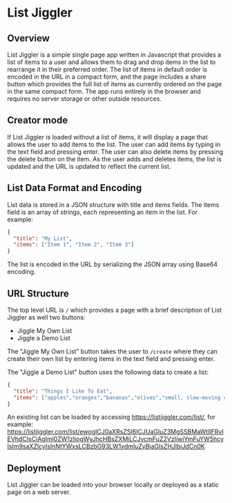 # List Jiggler

## Overview

List Jiggler is a simple single page app written in Javascript that provides a list of items to a user and allows them to drag and drop items in the list to rearrange it in their preferred order. The list of items in default order is encoded in the URL in a compact form, and the page includes a share button which provides the full list of items as currently ordered on the page in the same compact form. The app runs entirely in the browser and requires no server storage or other outside resources.

## Creator mode
If List Jiggler is loaded without a list of items, it will display a page that allows the user to add items to the list. The user can add items by typing in the text field and pressing enter. The user can also delete items by pressing the delete button on the item. As the user adds and deletes items, the list is updated and the URL is updated to reflect the current list.

## List Data Format and Encoding
List data is stored in a JSON structure with title and items fields. The items field is an array of strings, each representing an item in the list. For example:

```json
{
  "title": "My List",
  "items": ["Item 1", "Item 2", "Item 3"]
}
```

The list is encoded in the URL by serializing the JSON array using Base64 encoding.

## URL Structure

The top level URL is `/` which provides a page with a brief description of List Jiggler as well two buttons:
* Jiggle My Own List
* Jiggle a Demo List

The "Jiggle My Own List" button takes the user to `/create` where they can create their own list by entering items in the text field and pressing enter.

The "Jiggle a Demo List" button uses the following data to create a list:

```json
{
  "title": "Things I Like To Eat",
  "items": ["apples","oranges","bananas","olives","small, slow-moving children"]
}
```

An existing list can be loaded by accessing https://listjiggler.com/list/<encoded-list>, for example: https://listjiggler.com/list/ewogICJ0aXRsZSI6ICJUaGluZ3MgSSBMaWtlIFRvIEVhdCIsCiAgIml0ZW1zIjogWyJhcHBsZXMiLCJvcmFuZ2VzIiwiYmFuYW5hcyIsIm9saXZlcyIsInNtYWxsLCBzbG93LW1vdmluZyBjaGlsZHJlbiJdCn0K

## Deployment
List Jiggler can be loaded into your browser locally or deployed as a static page on a web server.


